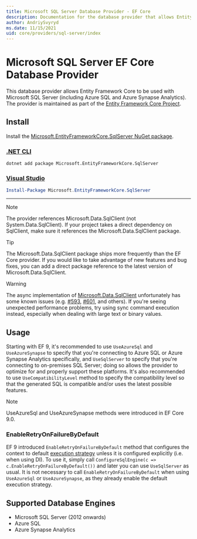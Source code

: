 ```yaml
---
title: Microsoft SQL Server Database Provider - EF Core
description: Documentation for the database provider that allows Entity Framework Core to be used with Microsoft SQL Server
author: AndriySvyryd
ms.date: 11/15/2021
uid: core/providers/sql-server/index
---
```

# Microsoft SQL Server EF Core Database Provider

This database provider allows Entity Framework Core to be used with Microsoft SQL Server (including Azure SQL and Azure Synapse Analytics). The provider is maintained as part of the [Entity Framework Core Project](https://github.com/dotnet/efcore).

## Install

Install the [Microsoft.EntityFrameworkCore.SqlServer NuGet package](https://www.nuget.org/packages/Microsoft.EntityFrameworkCore.SqlServer/).

### [.NET CLI](#tab/dotnet-core-cli)

```dotnetcli
dotnet add package Microsoft.EntityFrameworkCore.SqlServer
```

### [Visual Studio](#tab/vs)

```powershell
Install-Package Microsoft.EntityFrameworkCore.SqlServer
```

***

> [!NOTE]
> The provider references Microsoft.Data.SqlClient (not System.Data.SqlClient). If your project takes a direct dependency on SqlClient, make sure it references the Microsoft.Data.SqlClient package.

> [!TIP]
> The Microsoft.Data.SqlClient package ships more frequently than the EF Core provider. If you would like to take advantage of new features and bug fixes, you can add a direct package reference to the latest version of Microsoft.Data.SqlClient.

> [!WARNING]
> The async implementation of [Microsoft.Data.SqlClient](https://github.com/dotnet/SqlClient) unfortunately has some known issues (e.g. [#593](https://github.com/dotnet/SqlClient/issues/593), [#601](https://github.com/dotnet/SqlClient/issues/601), and others). If you're seeing unexpected performance problems, try using sync command execution instead, especially when dealing with large text or binary values.

## Usage

Starting with EF 9, it's recommended to use `UseAzureSql` and `UseAzureSynapse` to specify that you're connecting to Azure SQL or Azure Synapse Analytics specifically, and `UseSqlServer` to specify that you're connecting to on-premises SQL Server; doing so allows the provider to optimize for and properly support these platforms. It's also recommended to use `UseCompatibilityLevel` method to specify the compatibility level so that the generated SQL is compatible and/or uses the latest possible features.

> [!NOTE]
> UseAzureSql and UseAzureSynapse methods were introduced in EF Core 9.0.

### EnableRetryOnFailureByDefault

EF 9 introduced `EnableRetryOnFailureByDefault` method that configures the context to default [execution strategy](xref:core/miscellaneous/connection-resiliency) unless it is configured explicitly (i.e. when using DI). To use it, simply call `ConfigureSqlEngine(c => c.EnableRetryOnFailureByDefault())` and later you can use `UseSqlServer` as usual. It is not necessary to call `EnableRetryOnFailureByDefault` when using `UseAzureSql` or `UseAzureSynapse`, as they already enable the default execution strategy.

## Supported Database Engines

* Microsoft SQL Server (2012 onwards)
* Azure SQL
* Azure Synapse Analytics
